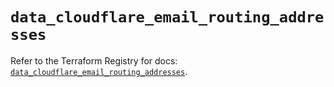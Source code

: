 # `data_cloudflare_email_routing_addresses`

Refer to the Terraform Registry for docs: [`data_cloudflare_email_routing_addresses`](https://registry.terraform.io/providers/cloudflare/cloudflare/5.11.0/docs/data-sources/email_routing_addresses).

